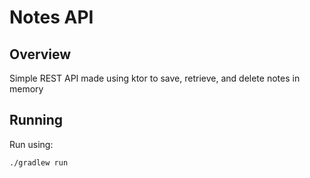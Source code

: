 # Notes API

## Overview
Simple REST API made using ktor to 
save, retrieve, and delete notes in memory


## Running
Run using:
```shell
./gradlew run
```